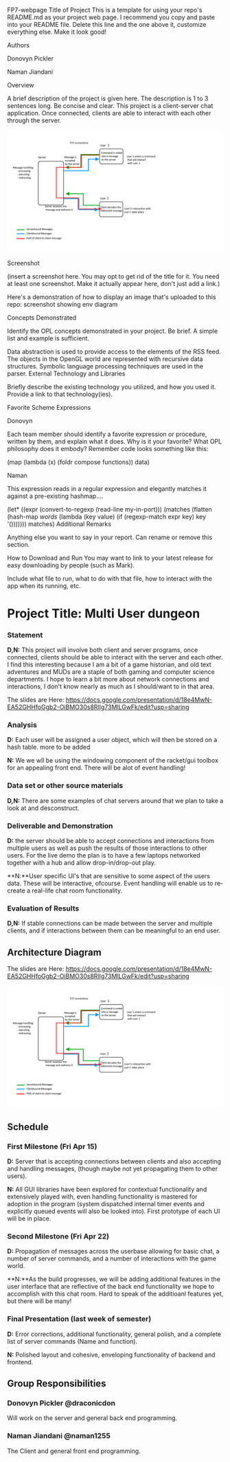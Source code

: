 FP7-webpage Title of Project
This is a template for using your repo's README.md as your project web page. I recommend you copy and paste into your README file. Delete this line and the one above it, customize everything else. Make it look good!

Authors

Donovyn Pickler

Naman Jiandani


Overview

A brief description of the project is given here. The description is 1 to 3 sentences long. Be concise and clear.
This project is a client-server chat application. Once connected, clients are able to interact with each other through the server. 

![There should be a diagram here](https://github.com/oplS16projects/Donovyn_Naman_MultiUserDungeon/blob/master/updated%20racket%20diagram.png?raw=true "Architecture Diagram")

Screenshot

(insert a screenshot here. You may opt to get rid of the title for it. You need at least one screenshot. Make it actually appear here, don't just add a link.)

Here's a demonstration of how to display an image that's uploaded to this repo: screenshot showing env diagram

Concepts Demonstrated

Identify the OPL concepts demonstrated in your project. Be brief. A simple list and example is sufficient.

Data abstraction is used to provide access to the elements of the RSS feed.
The objects in the OpenGL world are represented with recursive data structures.
Symbolic language processing techniques are used in the parser.
External Technology and Libraries

Briefly describe the existing technology you utilized, and how you used it. Provide a link to that technology(ies).

Favorite Scheme Expressions

Donovyn

Each team member should identify a favorite expression or procedure, written by them, and explain what it does. Why is it your favorite? What OPL philosophy does it embody? Remember code looks something like this:

(map (lambda (x) (foldr compose functions)) data)


Naman

This expression reads in a regular expression and elegantly matches it against a pre-existing hashmap....

(let* ((expr (convert-to-regexp (read-line my-in-port)))
             (matches (flatten
                       (hash-map *words*
                                 (lambda (key value)
                                   (if (regexp-match expr key) key '()))))))
  matches)
Additional Remarks


Anything else you want to say in your report. Can rename or remove this section.

How to Download and Run
You may want to link to your latest release for easy downloading by people (such as Mark).

Include what file to run, what to do with that file, how to interact with the app when its running, etc.




# Project Title: Multi User dungeon
### Statement
<!-- Describe your project. Why is it interesting? Why is it interesting to you personally? What do you hope to learn?  -->
**D,N:** This project will involve both client and server programs, once connected, clients should be able to interact with the server and each other.  I find this interesting because I am a bit of a game historian, and old text adventures and MUDs are a staple of both gaming and computer science departments.  I hope to learn a bit more about network connections and interactions, I don't know nearly as much as I should/want to in that area.


The slides are Here:  https://docs.google.com/presentation/d/18e4MwN-EA52GHHfoGgb2-OiBMO30s8RlIg73MlLGwFk/edit?usp=sharing

### Analysis
<!--Explain what approaches from class you will bring to bear on the project. Be explicit: e.g., will you use recursion? How? Will you use map/filter/reduce? How? Will you use data abstraction? Will you use object-orientation? Will you use functional approaches to processing your data? Will you use state-modification approaches? A combination?-->

**D:**  Each user will be assigned a user object, which will then be stored on a hash table.  more to be added <TODO>

**N:** We we wll be using the windowing component of the racket/gui toolbox for an appealing front end. There will be alot of event handling!

<!--The idea here is to identify what ideas from the class you will use in carrying out your project. -->

### Data set or other source materials
<!--If you will be working with existing data, where will you get those data from? (Dowload it from a website? access it in a database? create it in a simulation you will build....)

How will you convert that data into a form usable for your project?  

Do your homework here: if you are pulling data from somewhere, actually go download it and look at it. Explain in some detail what your plan is for accomplishing the necessary processing.

If you are using some other starting materails, explain what they are. Basically: anything you plan to use that isn't code.
-->

**D,N:** There are some examples of chat servers around that we plan to take a look at and desconstruct. 



### Deliverable and Demonstration
<!--Explain exactly what you'll have at the end. What will it be able to do at the live demo?

What exactly will you produce at the end of the project? A piece of software, yes, but what will it do? Here are some questions to think about (and answer depending on your application).

Will it run on some data, like batch mode? Will you present some analytical results of the processing? How can it be re-run on different source data?

Will it be interactive? Can you show it working? This project involves a live demo, so interactivity is good.-->

**D:** the server should be able to accept connections and interactions from multiple users as well as push the results of those interactions to other users.  For the live demo the plan is to have a few laptops networked together with a hub and allow drop-in/drop-out play.

**N:**User specific UI's that are sensitive to some aspect of the users data. These will be interactive, ofcourse. Event handling will enable us to re-create a real-life chat room functionality.

### Evaluation of Results
<!-- How will you know if you are successful? 
If you include some kind of _quantitative analysis,_ that would be good. -->

**D,N:**  If stable connections can be made between the server and multiple clients, and if interactions between them can be meaningful to an end user.



## Architecture Diagram
<!--Upload the architecture diagram you made for your slide presentation to your repository, and include it in-line here.

Create several paragraphs of narrative to explain the pieces and how they interoperate.-->

The slides are Here:  https://docs.google.com/presentation/d/18e4MwN-EA52GHHfoGgb2-OiBMO30s8RlIg73MlLGwFk/edit?usp=sharing

![There should be a diagram here](https://github.com/oplS16projects/Donovyn_Naman_MultiUserDungeon/blob/master/updated%20racket%20diagram.png?raw=true "Images made in paint.net, yaaaaaaay.")


## Schedule
<!--Explain how you will go from proposal to finished product. 

There are three deliverable milestones to explicitly define, below.

The nature of deliverables depend on your project, but may include things like processed data ready for import, core algorithms implemented, interface design prototyped, etc. 

You will be expected to turn in code, documentation, and data (as appropriate) at each of these stages.

Write concrete steps for your schedule to move from concept to working system. -->


### First Milestone (Fri Apr 15)
<!-- What exactly will be turned in on this day?  -->

**D:**  Server that is accepting connections between clients and also accepting and handling messages, (though maybe not yet propagating them to other users).

**N:** All GUI libraries have been explored for contextual functionality and extensively played with, even handling functionality is mastered for adoption in the program (system dispatched internal timer events and explicitly queued events will also be looked into).
First prototype of each UI will be in place.

### Second Milestone (Fri Apr 22)
<!-- What exactly will be turned in on this day?  -->

**D:**  Propagation of messages across the userbase allowing for basic chat, a number of server commands, and a number of interactions with the game world.

**N:**As the build progresses, we will be adding additional features in the user interface that are reflective of the back end functionality we hope to accomplish with this chat room. Hard to speak of the additioanl features yet, but there will be many!

### Final Presentation (last week of semester)
<!-- What additionally will be done in the last chunk of time? -->

**D:**  Error corrections, additional functionality, general polish, and a complete list of server commands (Name and function).

**N:** Polished layout and cohesive, enveloping functionality of backend and frontend.


## Group Responsibilities
<!-- Here each group member gets a section where they, as an individual, detail what they are responsible for in this project. Each group member writes their own Responsibility section. Include the milestones and final deliverable. -->

### Donovyn Pickler @draconicdon
Will work on the server and general back end programming.

### Naman Jiandani @naman1255
The Client and general front end programming.
